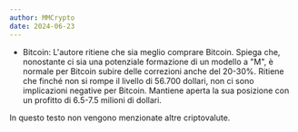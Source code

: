 ```yaml
---
author: MMCrypto
date: 2024-06-23
---
```


- Bitcoin: L'autore ritiene che sia meglio comprare Bitcoin. Spiega che, nonostante ci sia una potenziale formazione di un modello a "M", è normale per Bitcoin subire delle correzioni anche del 20-30%. Ritiene che finché non si rompe il livello di 56.700 dollari, non ci sono implicazioni negative per Bitcoin. Mantiene aperta la sua posizione con un profitto di 6.5-7.5 milioni di dollari.

In questo testo non vengono menzionate altre criptovalute.
